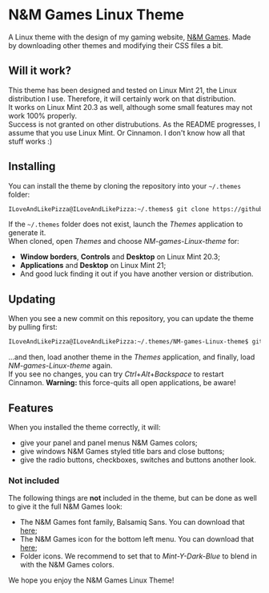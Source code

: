 # N&M Games Linux Theme
A Linux theme with the design of my gaming website, [N&M Games](https://nm-games.eu). Made by downloading other themes and modifying their CSS files a bit.

## Will it work?
This theme has been designed and tested on Linux Mint 21, the Linux distribution I use. Therefore, it will certainly work on that distribution.  
It works on Linux Mint 20.3 as well, although some small features may not work 100% properly.  
Success is not granted on other distrubutions. As the README progresses, I assume that you use Linux Mint. Or Cinnamon. I don't know how all that stuff works :)

## Installing
You can install the theme by cloning the repository into your `~/.themes` folder:  
```bash
ILoveAndLikePizza@ILoveAndLikePizza:~/.themes$ git clone https://github.com/ILoveAndLikePizza/NM-games-Linux-theme
```

If the `~/.themes` folder does not exist, launch the *Themes* application to generate it.  
When cloned, open *Themes* and choose *NM-games-Linux-theme* for:
- **Window borders**, **Controls** and **Desktop** on Linux Mint 20.3;
- **Applications** and **Desktop** on Linux Mint 21;
- And good luck finding it out if you have another version or distribution.  
## Updating
When you see a new commit on this repository, you can update the theme by pulling first:
```bash
ILoveAndLikePizza@ILoveAndLikePizza:~/.themes/NM-games-Linux-theme$ git pull
```
...and then, load another theme in the *Themes* application, and finally, load *NM-games-Linux-theme* again.  
If you see no changes, you can try *Ctrl*+*Alt*+*Backspace* to restart Cinnamon. **Warning:** this force-quits all open applications, be aware!

## Features
When you installed the theme correctly, it will:
- give your panel and panel menus N&M Games colors;
- give windows N&M Games styled title bars and close buttons;
- give the radio buttons, checkboxes, switches and buttons another look.

### Not included
The following things are **not** included in the theme, but can be done as well to give it the full N&M Games look:
- The N&M Games font family, Balsamiq Sans. You can download that [here](https://fonts.google.com/specimen/Balsamiq+Sans);
- The N&M Games icon for the bottom left menu. You can download that [here](https://nm-games.eu/media/icon.png);
- Folder icons. We recommend to set that to *Mint-Y-Dark-Blue* to blend in with the N&M Games colors.

We hope you enjoy the N&M Games Linux Theme!
